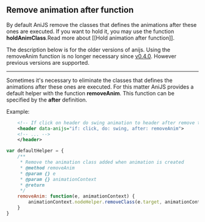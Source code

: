 ## Remove animation after function

By default AniJS remove the classes that defines the animations after these ones are executed. If you want to hold it, you may use the function **holdAnimClass**.Read more about [[Hold animation after function]].

The description below is for the older versions of anijs. Using the removeAnim function is no longer necessary since [v0.4.0](https://github.com/anijs/anijs/releases/tag/v0.4.0). However previous versions are supported.

--------------------------------------------
Sometimes it's necessary to eliminate the classes that defines the animations after these ones are executed. For this matter AniJS provides a default helper with the function **removeAnim**. This function can be specified by the **after** definition. 

Example: 

```xml
    <!-- If click on header do swing animation to header after remove the swing animation from the element. -->
    <header data-anijs="if: click, do: swing, after: removeAnim">
    <!-- ... -->
    </header>
```

```javascript
var defaultHelper = {
    /**
     * Remove the animation class added when animation is created
     * @method removeAnim
     * @param {} e
     * @param {} animationContext
     * @return
     */
    removeAnim: function(e, animationContext) {
        animationContext.nodeHelper.removeClass(e.target, animationContext.behavior);
    }
}
```
